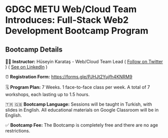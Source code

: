 # GDGC METU Web/Cloud Team Introduces: Full-Stack Web2 Development Bootcamp Program


## Bootcamp Details

👨‍💻 **Instructor:** Hüseyin Karataş - Web/Cloud Team Lead ( [Follow on Twitter](https://twitter.com/0xDuplantier) ) ( [See on LinkedIn](https://bit.ly/huseyinkaratas-linkedin) )

⏰ **Registration Form:** https://forms.gle/PJHJt2Yujfh4KNRM9

🗓️ **Program Plan:** 7 Weeks. 1 face-to-face class per week. A total of 7 workshops, each lasting up to 1.5 hours.

🇹🇷 🇬🇧 **Bootcamp Language:** Sessions will be taught in Turkish, with slides in English. All educational materials on Google Classroom will be in English.

✅ **Bootcamp Fee:** The Bootcamp is completely free and there are no age restrictions.